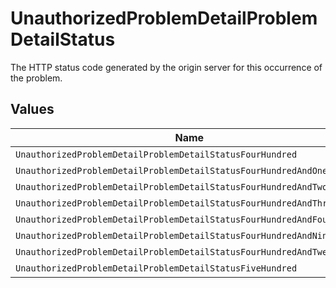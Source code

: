 # UnauthorizedProblemDetailProblemDetailStatus

The HTTP status code generated by the origin server for this occurrence of the problem.


## Values

| Name                                                                   | Value                                                                  |
| ---------------------------------------------------------------------- | ---------------------------------------------------------------------- |
| `UnauthorizedProblemDetailProblemDetailStatusFourHundred`              | 400                                                                    |
| `UnauthorizedProblemDetailProblemDetailStatusFourHundredAndOne`        | 401                                                                    |
| `UnauthorizedProblemDetailProblemDetailStatusFourHundredAndTwo`        | 402                                                                    |
| `UnauthorizedProblemDetailProblemDetailStatusFourHundredAndThree`      | 403                                                                    |
| `UnauthorizedProblemDetailProblemDetailStatusFourHundredAndFour`       | 404                                                                    |
| `UnauthorizedProblemDetailProblemDetailStatusFourHundredAndNine`       | 409                                                                    |
| `UnauthorizedProblemDetailProblemDetailStatusFourHundredAndTwentyNine` | 429                                                                    |
| `UnauthorizedProblemDetailProblemDetailStatusFiveHundred`              | 500                                                                    |